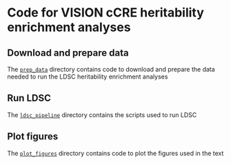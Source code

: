 # Code for VISION cCRE heritability enrichment analyses

## Download and prepare data

The [`prep_data`](prep_data) directory contains code to download and prepare the data needed to run the LDSC heritability enrichment analyses

## Run LDSC

The [`ldsc_pipeline`](ldsc_pipeline) directory contains the scripts used to run LDSC

## Plot figures

The [`plot_figures`](plot_figures) directory contains code to plot the figures used in the text
